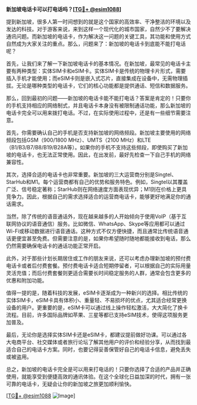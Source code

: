 **新加坡电话卡可以打电话吗？[[TG💪+ @esim1088](https://t.me/s/esim1088)]**

提到新加坡，很多人第一时间想到的就是这个国家的高效率、干净整洁的环境以及发达的科技。对于游客来说，来到这样一个现代化的城市国家，自然少不了要解决通讯问题。而新加坡的电话卡，作为解决这一问题的关键工具，其功能和使用方式自然成为大家关注的重点。那么，问题来了：新加坡的电话卡到底能不能打电话呢？

首先，让我们来了解一下新加坡电话卡的基本情况。在新加坡，最常见的电话卡主要有两种类型：实体SIM卡和eSIM卡。实体SIM卡是传统的物理卡片形式，需要插入手机才能使用；而eSIM卡则是嵌入式芯片，直接集成在设备中，无需物理插拔。无论是哪种类型的电话卡，它们的核心功能都是提供通话、短信和数据服务。

那么，回到最初的问题——新加坡的电话卡能不能打电话？答案是肯定的！只要你的手机支持相应的网络制式，并且电话卡本身没有被限制通话功能，那么新加坡的电话卡完全可以用来拨打电话。不过，在实际使用过程中，还是有一些细节需要注意。

首先，你需要确认自己的手机是否支持新加坡的网络频段。新加坡主要使用的网络频段包括GSM（900/1800 MHz）、UMTS（2100 MHz）和LTE（B1/B3/B7/B8/B19/B28A等）。如果你的手机不支持这些频段，即使购买了新加坡的电话卡，也无法正常使用。因此，在出发前，最好先检查一下自己手机的网络兼容性。

其次，选择合适的电话卡也非常重要。新加坡的三大运营商分别是Singtel、StarHub和M1。每个运营商都有自己的优势和服务特色。例如，Singtel以其覆盖广泛、信号稳定著称；StarHub则在网络速度方面表现优异；M1则在价格上更具竞争力。因此，根据自己的需求选择适合的运营商电话卡，能够更好地满足你的通话需求。

当然，除了传统的语音通话外，现在越来越多的人开始倾向于使用VoIP（基于互联网协议的语音通信）服务。比如微信、WhatsApp、Skype等应用都可以通过Wi-Fi或移动数据进行语音通话。这种方式不仅方便快捷，而且通常比传统语音通话更便宜甚至免费。但需要注意的是，如果你希望随时随地都能接收到电话，那么仍然需要确保电话卡的通话功能正常开启。

此外，对于那些计划长期居住或工作的朋友来说，还可以考虑办理新加坡的预付费电话卡或者后付费套餐。预付费电话卡适合短期停留者，可以根据自己的实际用量灵活充值；而后付费套餐则更适合需要长时间稳定服务的人群，通常会包含更多的优惠和附加功能。

值得一提的是，随着科技的发展，eSIM卡逐渐成为一种新兴的选择。相比传统的实体SIM卡，eSIM卡具有体积小、重量轻、不易损坏的优点，尤其适合经常更换设备的用户。更重要的是，eSIM卡可以通过线上操作轻松激活，大大简化了换卡流程。目前，许多国际品牌如苹果、三星等都已支持eSIM技术，使得这项服务更加普及。

最后，无论你是选择实体SIM卡还是eSIM卡，都建议提前做好功课。可以通过各大电商平台、社交媒体或者旅行论坛了解其他用户的评价和经验分享，从而找到最适合自己的电话卡方案。同时，也要记得妥善保管好自己的电话卡信息，避免丢失或被盗用。

总之，新加坡的电话卡完全是可以用来打电话的！只要你选择了合适的产品并正确使用，就能享受到便捷高效的通讯体验。在这个全球化日益加深的时代，拥有一张可靠的电话卡，无疑会让你的新加坡之旅更加顺利愉快。

[[TG💪+ @esim1088](https://t.me/s/esim1088) ![Image](https://i.postimg.cc/4NQfJmqS/Snipaste-2025-05-13-00-14-12.png)]